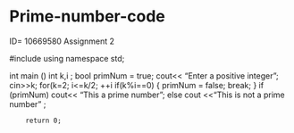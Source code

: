 # Prime-number-code
ID= 10669580
Assignment 2

#include <iostream>
  using namespace std;
  
  int main ()
  int k,i ;
  bool primNum = true;
  cout<< “Enter a positive integer”;
  cin>>k;
  for(k=2; i<=k/2; ++i
     if(k%i==0)
     {  primNum = false;
       break;
       }
       if (primNum) 
            cout<< “This a prime number”;
        else
             cout <<“This is not a prime number” ;
             
        return 0;      
          
  
